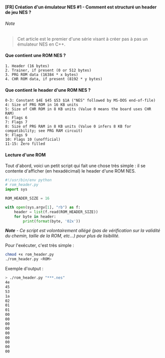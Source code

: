 

#### [FR] Création d'un émulateur NES #1 - Comment est structuré un header de jeu NES ?

###### Note
> Cet article est le premier d'une série visant à créer pas à pas un émulateur NES en C++.

#### Que contient une ROM NES ?
```
1. Header (16 bytes)
2. Trainer, if present (0 or 512 bytes)
3. PRG ROM data (16384 * x bytes)
4. CHR ROM data, if present (8192 * y bytes)
```

#### Que contient le header d'une ROM NES ?
```
0-3: Constant $4E $45 $53 $1A ("NES" followed by MS-DOS end-of-file)
4: Size of PRG ROM in 16 KB units
5: Size of CHR ROM in 8 KB units (Value 0 means the board uses CHR RAM)
6: Flags 6
7: Flags 7
8: Size of PRG RAM in 8 KB units (Value 0 infers 8 KB for compatibility; see PRG RAM circuit)
9: Flags 9
10: Flags 10 (unofficial)
11-15: Zero filled
```

#### Lecture d'une ROM
Tout d'abord, voici un petit script qui fait une chose très simple : il se contente d'afficher (en hexadécimal) le header d'une ROM NES.
```py
#!/usr/bin/env python
# rom_header.py
import sys

ROM_HEADER_SIZE = 16

with open(sys.argv[1], "rb") as f:
    header = list(f.read(ROM_HEADER_SIZE))
    for byte in header:
        print(format(byte, '02x'))
```
***Note** - Ce script est volontairement allégé (pas de vérification sur la validité du chemin, taille de la ROM, etc...) pour plus de lisibilité.*

Pour l'exécuter, c'est très simple :
```sh
chmod +x rom_header.py
./rom_header.py <ROM>
```
Exemple d'output :
```sh
> ./rom_header.py "***.nes"
4e
45
53
1a
02
01
01
00
00
00
00
00
00
00
00
00
```
